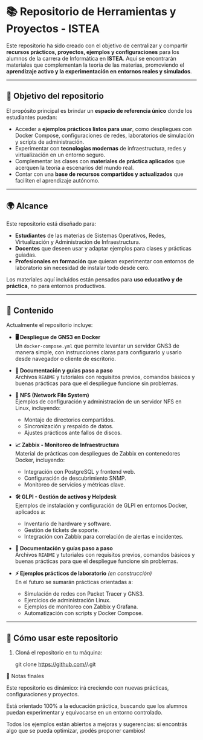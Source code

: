 # 📚 Repositorio de Herramientas y Proyectos - ISTEA

Este repositorio ha sido creado con el objetivo de centralizar y compartir **recursos prácticos, proyectos, ejemplos y configuraciones** para los alumnos de la carrera de Informática en **ISTEA**. Aquí se encontrarán materiales que complementan la teoría de las materias, promoviendo el **aprendizaje activo y la experimentación en entornos reales y simulados**.

---

## 🎯 Objetivo del repositorio

El propósito principal es brindar un **espacio de referencia único** donde los estudiantes puedan:

- Acceder a **ejemplos prácticos listos para usar**, como despliegues con Docker Compose, configuraciones de redes, laboratorios de simulación y scripts de administración.
- Experimentar con **tecnologías modernas** de infraestructura, redes y virtualización en un entorno seguro.
- Complementar las clases con **materiales de práctica aplicados** que acerquen la teoría a escenarios del mundo real.
- Contar con una **base de recursos compartidos y actualizados** que faciliten el aprendizaje autónomo.

---

## 🌍 Alcance

Este repositorio está diseñado para:

- **Estudiantes** de las materias de Sistemas Operativos, Redes, Virtualización y Administración de Infraestructura.
- **Docentes** que deseen usar y adaptar ejemplos para clases y prácticas guiadas.
- **Profesionales en formación** que quieran experimentar con entornos de laboratorio sin necesidad de instalar todo desde cero.

Los materiales aquí incluidos están pensados para **uso educativo y de práctica**, no para entornos productivos.

---

## 📂 Contenido

Actualmente el repositorio incluye:

- **🖥️ Despliegue de GNS3 en Docker**  
  Un `docker-compose.yml` que permite levantar un servidor GNS3 de manera simple, con instrucciones claras para configurarlo y usarlo desde navegador o cliente de escritorio.

- **📑 Documentación y guías paso a paso**  
  Archivos `README` y tutoriales con requisitos previos, comandos básicos y buenas prácticas para que el despliegue funcione sin problemas.

- **💾 NFS (Network File System)**  
  Ejemplos de configuración y administración de un servidor NFS en Linux, incluyendo:
  - Montaje de directorios compartidos.  
  - Sincronización y respaldo de datos.  
  - Ajustes prácticos ante fallos de discos.  

- **📈 Zabbix - Monitoreo de Infraestructura**  
  Material de prácticas con despliegues de Zabbix en contenedores Docker, incluyendo:
  - Integración con PostgreSQL y frontend web.  
  - Configuración de descubrimiento SNMP.  
  - Monitoreo de servicios y métricas clave.  

- **🛠️ GLPI - Gestión de activos y Helpdesk**  
  Ejemplos de instalación y configuración de GLPI en entornos Docker, aplicados a:
  - Inventario de hardware y software.  
  - Gestión de tickets de soporte.  
  - Integración con Zabbix para correlación de alertas e incidentes. 

- **📑 Documentación y guías paso a paso**  
  Archivos `README` y tutoriales con requisitos previos, comandos básicos y buenas prácticas para que el despliegue funcione sin problemas.

- **⚡ Ejemplos prácticos de laboratorio** *(en construcción)*  
  En el futuro se sumarán prácticas orientadas a:
  - Simulación de redes con Packet Tracer y GNS3.  
  - Ejercicios de administración Linux.  
  - Ejemplos de monitoreo con Zabbix y Grafana.  
  - Automatización con scripts y Docker Compose.  

---

## 🚀 Cómo usar este repositorio

1. Cloná el repositorio en tu máquina:

   git clone https://github.com/<usuario>/<repo>.git


📌 Notas finales

Este repositorio es dinámico: irá creciendo con nuevas prácticas, configuraciones y proyectos.

Está orientado 100% a la educación práctica, buscando que los alumnos puedan experimentar y equivocarse en un entorno controlado.

Todos los ejemplos están abiertos a mejoras y sugerencias: si encontrás algo que se pueda optimizar, ¡podés proponer cambios!


